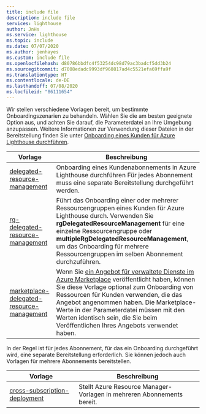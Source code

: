 ```yaml
---
title: include file
description: include file
services: lighthouse
author: JnHs
ms.service: lighthouse
ms.topic: include
ms.date: 07/07/2020
ms.author: jenhayes
ms.custom: include file
ms.openlocfilehash: d80786bbdfc4f53254dc98d79ac3badcf5dd3b24
ms.sourcegitcommit: d7008edadc9993df960817ad4c5521efa69ffa9f
ms.translationtype: HT
ms.contentlocale: de-DE
ms.lasthandoff: 07/08/2020
ms.locfileid: "86111654"
---
```

Wir stellen verschiedene Vorlagen bereit, um bestimmte Onboardingszenarien zu behandeln. Wählen Sie die am besten geeignete Option aus, und achten Sie darauf, die Parameterdatei an Ihre Umgebung anzupassen. Weitere Informationen zur Verwendung dieser Dateien in der Bereitstellung finden Sie unter [Onboarding eines Kunden für Azure Lighthouse durchführen](../articles/lighthouse/how-to/onboard-customer.md).

| **Vorlage** | **Beschreibung** |
|---------|---------|
| [delegated-resource-management](https://github.com/Azure/Azure-Lighthouse-samples/tree/master/templates/delegated-resource-management) | Onboarding eines Kundenabonnements in Azure Lighthouse durchführen Für jedes Abonnement muss eine separate Bereitstellung durchgeführt werden. |
| [rg-delegated-resource-management](https://github.com/Azure/Azure-Lighthouse-samples/tree/master/templates/rg-delegated-resource-management) | Führt das Onboarding einer oder mehrerer Ressourcengruppen eines Kunden für Azure Lighthouse durch. Verwenden Sie **rgDelegatedResourceManagement**  für eine einzelne Ressourcengruppe oder **multipleRgDelegatedResourceManagement**, um das Onboarding für mehrere Ressourcengruppen im selben Abonnement durchzuführen. |
| [marketplace-delegated-resource-management](https://github.com/Azure/Azure-Lighthouse-samples/tree/master/templates/marketplace-delegated-resource-management) | Wenn Sie [ein Angebot für verwaltete Dienste im Azure Marketplace](../articles/lighthouse/how-to/publish-managed-services-offers.md) veröffentlicht haben, können Sie diese Vorlage optional zum Onboarding von Ressourcen für Kunden verwenden, die das Angebot angenommen haben. Die Marketplace-Werte in der Parameterdatei müssen mit den Werten identisch sein, die Sie beim Veröffentlichen Ihres Angebots verwendet haben. |

In der Regel ist für jedes Abonnement, für das ein Onboarding durchgeführt wird, eine separate Bereitstellung erforderlich. Sie können jedoch auch Vorlagen für mehrere Abonnements bereitstellen.

| **Vorlage** | **Beschreibung** |
|---------|---------|
| [cross-subscription-deployment](https://github.com/Azure/Azure-Lighthouse-samples/tree/master/templates/cross-subscription-deployment) | Stellt Azure Resource Manager-Vorlagen in mehreren Abonnements bereit. |
